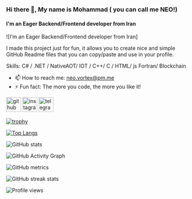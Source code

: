 ### Hi there 👋, My name is Mohammad ( you can call me NEO!)
#### I'm an Eager  Backend/Frontend developer from Iran
![I'm an Eager  Backend/Frontend developer from Iran]

I made this project just for fun, it allows you to create nice and simple GitHub Readme files that you can copy/paste and use in your profile.

Skills: C# / .NET / NativeAOT/ IOT / C++/ C / HTML/ js Fortran/ Blockchain

- 📫 How to reach me: neo.vortex@pm.me 
- ⚡ Fun fact: The more you code, the more you like it! 


[<img src='https://cdn.jsdelivr.net/npm/simple-icons@3.0.1/icons/github.svg' alt='github' height='40'>](https://github.com/neo-vortex)  [<img src='https://cdn.jsdelivr.net/npm/simple-icons@3.0.1/icons/instagram.svg' alt='instagram' height='40'>](https://www.instagram.com/nakhleh1375/)  [<img src='https://cdn.jsdelivr.net/npm/simple-icons@3.0.1/icons/telegram.svg' alt='telegram' height='40'>](https://t.me/neovortex)  

[![trophy](https://github-profile-trophy.vercel.app/?username=neo-vortex)](https://github.com/ryo-ma/github-profile-trophy)

[![Top Langs](https://github-readme-stats.vercel.app/api/top-langs/?username=neo-vortex)](https://github.com/anuraghazra/github-readme-stats)

![GitHub stats](https://github-readme-stats.vercel.app/api?username=neo-vortex&show_icons=true&count_private=true)  

![GitHub Activity Graph](https://activity-graph.herokuapp.com/graph?username=neo-vortex)  

![GitHub metrics](https://metrics.lecoq.io/neo-vortex)  

![GitHub streak stats](https://github-readme-streak-stats.herokuapp.com/?user=neo-vortex)  

![Profile views](https://gpvc.arturio.dev/neo-vortex)  
